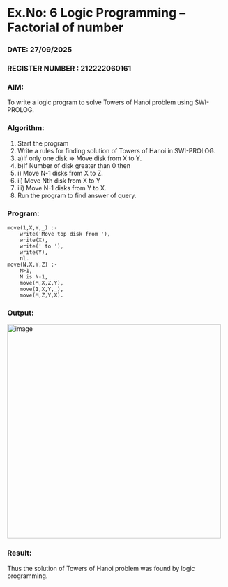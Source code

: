 # Ex.No: 6   Logic Programming – Factorial of number   
### DATE: 27/09/2025                                                                         
### REGISTER NUMBER : 212222060161
### AIM: 
To  write  a logic program  to solve Towers of Hanoi problem  using SWI-PROLOG. 
### Algorithm:
1. Start the program
2. Write a rules for finding solution of Towers of Hanoi in SWI-PROLOG.
3. a)If only one disk  => Move disk from X to Y.
4. b)If Number of disk greater than 0 then
5. i) Move  N-1 disks from X to Z.
6. ii) Move  Nth disk from X to Y
7. iii)	Move  N-1 disks from Y to X.
8. Run the program  to find answer of  query.

### Program:
```
move(1,X,Y,_) :-  
    write('Move top disk from '), 
    write(X), 
    write(' to '), 
    write(Y), 
    nl. 
move(N,X,Y,Z) :- 
    N>1, 
    M is N-1, 
    move(M,X,Z,Y), 
    move(1,X,Y,_), 
    move(M,Z,Y,X).
```



### Output:
<img width="490" alt="image" src="https://github.com/Vineesha29031970/AI_Lab_2023-24/assets/133136880/49260e13-20fa-4228-9196-80bc3d2653aa">






### Result:
Thus the solution of Towers of Hanoi problem was found by logic programming.
